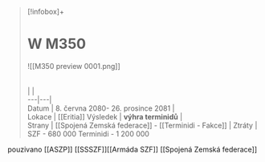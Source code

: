 > [!infobox]+  
> # W M350
> ![[M350 preview 0001.png]]  
> ######  
>  |  |  
> ---|---|   
> Datum | 8. června 2080- 26. prosince 2081 |  
> Lokace |   [[Eritia]]
> Výsledek | **výhra terminidů** |  
> Strany |  [[Spojená Zemská federace]] - [[Terminidi - Fakce]] |
> Ztráty | SZF - 680 000      Terminidi - 1 200 000

pouzivano [[ASZP]] [[SSSZF]][[Armáda SZF]] [[Spojená Zemská federace]]